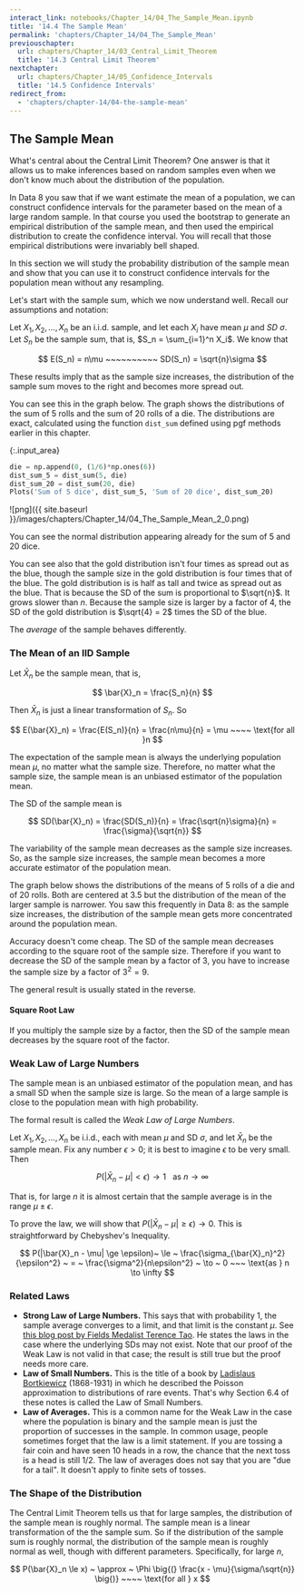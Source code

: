 ```yaml
---
interact_link: notebooks/Chapter_14/04_The_Sample_Mean.ipynb
title: '14.4 The Sample Mean'
permalink: 'chapters/Chapter_14/04_The_Sample_Mean'
previouschapter:
  url: chapters/Chapter_14/03_Central_Limit_Theorem
  title: '14.3 Central Limit Theorem'
nextchapter:
  url: chapters/Chapter_14/05_Confidence_Intervals
  title: '14.5 Confidence Intervals'
redirect_from:
  - 'chapters/chapter-14/04-the-sample-mean'
---
```


## The Sample Mean

What's central about the Central Limit Theorem? One answer is that it allows us to make inferences based on random samples even when we don't know much about the distribution of the population.

In Data 8 you saw that if we want estimate the mean of a population, we can construct confidence intervals for the parameter based on the mean of a large random sample. In that course you used the bootstrap to generate an empirical distribution of the sample mean, and then used the empirical distribution to create the confidence interval. You will recall that those empirical distributions were invariably bell shaped.

In this section we will study the probability distribution of the sample mean and show that you can use it to construct confidence intervals for the population mean without any resampling.

Let's start with the sample sum, which we now understand well. Recall our assumptions and notation:

Let $X_1, X_2, \ldots, X_n$ be an i.i.d. sample, and let each $X_i$ have mean $\mu$ and $SD$ $\sigma$. Let $S_n$ be the sample sum, that is, $S_n = \sum_{i=1}^n X_i$. We know that

$$
E(S_n) = n\mu ~~~~~~~~~~  SD(S_n) = \sqrt{n}\sigma
$$

These results imply that as the sample size increases, the distribution of the sample sum moves to the right and becomes more spread out.

You can see this in the graph below. The graph shows the distributions of the sum of 5 rolls and the sum of 20 rolls of a die. The distributions are exact, calculated using the function `dist_sum` defined using pgf methods earlier in this chapter.


{:.input_area}
```python
die = np.append(0, (1/6)*np.ones(6))
dist_sum_5 = dist_sum(5, die)
dist_sum_20 = dist_sum(20, die)
Plots('Sum of 5 dice', dist_sum_5, 'Sum of 20 dice', dist_sum_20)
```


![png]({{ site.baseurl }}/images/chapters/Chapter_14/04_The_Sample_Mean_2_0.png)


You can see the normal distribution appearing already for the sum of 5 and 20 dice. 

You can see also that the gold distribution isn't four times as spread out as the blue, though the sample size in the gold distribution is four times that of the blue. The gold distribution is is half as tall and twice as spread out as the blue. That is because the SD of the sum is proportional to $\sqrt{n}$. It grows slower than $n$. Because the sample size is larger by a factor of 4, the SD of the gold distribution is $\sqrt{4} = 2$ times the SD of the blue.

The *average* of the sample behaves differently.

### The Mean of an IID Sample
Let $\bar{X}_n$ be the sample mean, that is,

$$
\bar{X}_n = \frac{S_n}{n}
$$

Then $\bar{X}_n$ is just a linear transformation of $S_n$. So

$$
E(\bar{X}_n) = \frac{E(S_n)}{n} = \frac{n\mu}{n} = \mu ~~~~ \text{for all }n
$$

The expectation of the sample mean is always the underlying population mean $\mu$, no matter what the sample size. Therefore, no matter what the sample size, the sample mean is an unbiased estimator of the population mean.

The SD of the sample mean is

$$
SD(\bar{X}_n) = \frac{SD(S_n)}{n} = \frac{\sqrt{n}\sigma}{n} = \frac{\sigma}{\sqrt{n}}
$$

The variability of the sample mean decreases as the sample size increases. So, as the sample size increases, the sample mean becomes a more accurate estimator of the population mean.

The graph below shows the distributions of the means of 5 rolls of a die and of 20 rolls. Both are centered at 3.5 but the distribution of the mean of the larger sample is narrower. You saw this frequently in Data 8: as the sample size increases, the distribution of the sample mean gets more concentrated around the population mean.

Accuracy doesn't come cheap. The SD of the sample mean decreases according to the square root of the sample size. Therefore if you want to decrease the SD of the sample mean by a factor of 3, you have to increase the sample size by a factor of $3^2 = 9$.

The general result is usually stated in the reverse.

#### Square Root Law
If you multiply the sample size by a factor, then the SD of the sample mean decreases by the square root of the factor.

### Weak Law of Large Numbers
The sample mean is an unbiased estimator of the population mean, and has a small SD when the sample size is large. So the mean of a large sample is close to the population mean with high probability. 

The formal result is called the *Weak Law of Large Numbers*.

Let $X_1, X_2, \ldots, X_n$ be i.i.d., each with mean $\mu$ and SD $\sigma$, and let $\bar{X}_n$ be the sample mean. Fix any number $\epsilon > 0$; it is best to imagine $\epsilon$ to be very small. Then

$$
P(|\bar{X}_n - \mu| < \epsilon) \to 1 ~~~ \text{as } n \to \infty
$$

That is, for large $n$ it is almost certain that the sample average is in the range $\mu \pm \epsilon$.

To prove the law, we will show that $P(|\bar{X}_n - \mu| \ge \epsilon) \to 0$. This is straightforward by Chebyshev's Inequality.

$$
P(|\bar{X}_n - \mu| \ge \epsilon)~ \le ~ \frac{\sigma_{\bar{X}_n}^2}{\epsilon^2} 
~ = ~ \frac{\sigma^2}{n\epsilon^2} ~ \to ~ 0 ~~~ \text{as } n \to \infty
$$

### Related Laws
- **Strong Law of Large Numbers.** This says that with probability 1, the sample average converges to a limit, and that limit is the constant $\mu$. See [this blog post by Fields Medalist Terence Tao](https://terrytao.wordpress.com/2008/06/18/the-strong-law-of-large-numbers/). He states the laws in the case where the underlying SDs may not exist. Note that our proof of the Weak Law is not valid in that case; the result is still true but the proof needs more care.
- **Law of Small Numbers.** This is the title of a book by [Ladislaus Bortkiewicz](https://en.wikipedia.org/wiki/Ladislaus_Bortkiewicz) (1868-1931) in which he described the Poisson approximation to distributions of rare events. That's why Section 6.4 of these notes is called the Law of Small Numbers.
- **Law of Averages.** This is a common name for the Weak Law in the case where the population is binary and the sample mean is just the proportion of successes in the sample. In common usage, people sometimes forget that the law is a limit statement. If you are tossing a fair coin and have seen 10 heads in a row, the chance that the next toss is a head is still 1/2. The law of averages does not say that you are "due for a tail". It doesn't apply to finite sets of tosses.

### The Shape of the Distribution
The Central Limit Theorem tells us that for large samples, the distribution of the sample mean is roughly normal. The sample mean is a linear transformation of the the sample sum. So if the distribution of the sample sum is roughly normal, the distribution of the sample mean is roughly normal as well, though with different parameters. Specifically, for large $n$,

$$
P(\bar{X}_n \le x) ~ \approx ~ \Phi \big{(} \frac{x - \mu}{\sigma/\sqrt{n}} \big{)} ~~~~ \text{for all } x
$$


